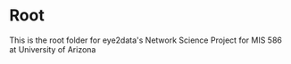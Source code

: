 # Root
This is the root folder for eye2data's Network Science Project for MIS 586 at University of Arizona
